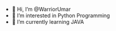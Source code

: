 - 👋 Hi, I’m @WarriorUmar
- 👀 I’m interested in Python Programming
- 🌱 I’m currently learning JAVA

<!---
WarriorUmar/WarriorUmar is a ✨ special ✨ repository because its `README.md` (this file) appears on your GitHub profile.
You can click the Preview link to take a look at your changes.
--->
